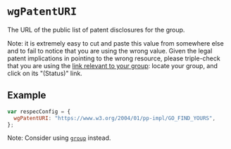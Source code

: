 # `wgPatentURI`

The URL of the public list of patent disclosures for the group.

Note: it is extremely easy to cut and paste this value from somewhere else and to fail to notice that you are using the wrong value. Given the legal patent implications in pointing to the wrong resource, please triple-check that you are using the [link relevant to your group](https://www.w3.org/2004/01/pp-impl/): locate your group, and click on its "(Status)" link.

## Example

```js
var respecConfig = {
  wgPatentURI: "https://www.w3.org/2004/01/pp-impl/GO_FIND_YOURS",
};
```

Note: Consider using [`group`](group) instead.
